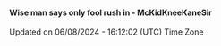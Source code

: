 #### Wise man says only fool rush in - McKidKneeKaneSir
Updated on 06/08/2024 - 16:12:02 (UTC) Time Zone

